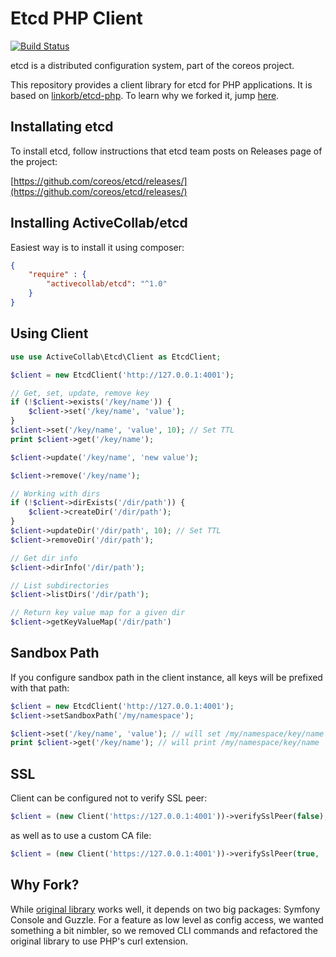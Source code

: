 # Etcd PHP Client

[![Build Status](https://travis-ci.org/activecollab/etcd.svg?branch=master)](https://travis-ci.org/activecollab/etcd)

etcd is a distributed configuration system, part of the coreos project.

This repository provides a client library for etcd for PHP applications. It is based on [linkorb/etcd-php](https://github.com/linkorb/etcd-php). To learn why we forked it, jump [here](#why-fork).

## Installating etcd

To install etcd, follow instructions that etcd team posts on Releases page of the project:

[https://github.com/coreos/etcd/releases/](https://github.com/coreos/etcd/releases/)

## Installing ActiveCollab/etcd

Easiest way is to install it using composer:

```json
{
    "require" : {
        "activecollab/etcd": "^1.0"
    }
}
```

## Using Client

```php
use use ActiveCollab\Etcd\Client as EtcdClient;

$client = new EtcdClient('http://127.0.0.1:4001');

// Get, set, update, remove key
if (!$client->exists('/key/name')) {
    $client->set('/key/name', 'value');
}
$client->set('/key/name', 'value', 10); // Set TTL
print $client->get('/key/name');

$client->update('/key/name', 'new value');

$client->remove('/key/name');

// Working with dirs
if (!$client->dirExists('/dir/path')) {
    $client->createDir('/dir/path');
}
$client->updateDir('/dir/path', 10); // Set TTL
$client->removeDir('/dir/path');

// Get dir info
$client->dirInfo('/dir/path');

// List subdirectories
$client->listDirs('/dir/path');

// Return key value map for a given dir
$client->getKeyValueMap('/dir/path')
```

## Sandbox Path

If you configure sandbox path in the client instance, all keys will be prefixed with that path:

```php
$client = new EtcdClient('http://127.0.0.1:4001');
$client->setSandboxPath('/my/namespace');

$client->set('/key/name', 'value'); // will set /my/namespace/key/name
print $client->get('/key/name'); // will print /my/namespace/key/name
```


## SSL

Client can be configured not to verify SSL peer:

```php
$client = (new Client('https://127.0.0.1:4001'))->verifySslPeer(false);
```

as well as to use a custom CA file:

```php
$client = (new Client('https://127.0.0.1:4001'))->verifySslPeer(true, '/path/to/ca/file');
```

## Why Fork?

While [original library](https://github.com/linkorb/etcd-php) works well, it depends on two big packages: Symfony Console and Guzzle. For a feature as low level as config access, we wanted something a bit nimbler, so we removed CLI commands and refactored the original library to use PHP's curl extension.